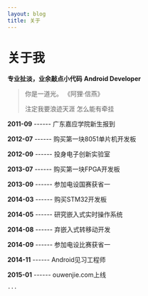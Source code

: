 ```yaml
---
layout: blog
title: 关于
---
```



关于我
======

**专业扯淡，业余敲点小代码**
**Android Developer**


>你是一道光。       《阿狸·信燕》       
>
>注定我要浪迹天涯  怎么能有牵挂

**2011-09**  ------  广东嘉应学院新生报到      

**2012-07**  ------  购买第一块8051单片机开发板      

**2012-09**  ------  投身电子创新实验室      

**2013-07**  ------  购买第一块FPGA开发板      

**2013-09**  ------  参加电设国赛获省一      

**2014-03**  ------  购买STM32开发板     

**2014-05**  ------  研究嵌入式实时操作系统    

**2014-08**  ------  弃嵌入式转移动开发      

**2014-09**  ------  参加电设比赛获省一     

**2014-11**  ------  Android见习工程师      

**2015-01**  ------  ouwenjie.com上线     

`···`      





